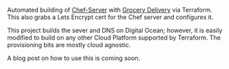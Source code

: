 Automated building of [Chef-Server](https://docs.chef.io/install_server.html) with [Grocery Delivery](https://github.com/facebook/grocery-delivery) via Terraform.
This also grabs a Lets Encrypt cert for the Chef server and configures it.

This project builds the sever and DNS on Digital Ocean; however, it is easily modified to build on any other Cloud Platform supported by Terraform. The provisioning bits are mostly cloud agnostic.

A blog post on how to use this is coming soon.
